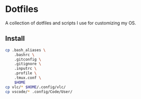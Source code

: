 # Dotfiles

A collection of dotfiles and scripts I use for customizing my OS.

## Install

```sh
cp .bash_aliases \
    .bashrc \
    .gitconfig \
    .gitignore \
    .inputrc \
    .profile \
    .tmux.conf \
    $HOME
cp vlc/* $HOME/.config/vlc/
cp vscode/* .config/Code/User/
```

